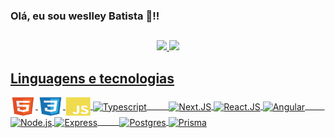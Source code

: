 ### Olá, eu sou weslley Batista 👋!! 
##
<!--stats-->
<div align="center">
  <a href="https://github.com/weslley-batista">
  <img height="180em" src="https://github-readme-stats.vercel.app/api?username=weslley-batista&show_icons=true&theme=dark&include_all_commits=true&count_private=true"/>
  <img height="180em" src="https://github-readme-stats.vercel.app/api/top-langs/?username=weslley-batista&layout=compact&langs_count=7&theme=dark"/>
</div>

 <!--images languages-->
## Linguagens e tecnologias
<div>
    <img align="center" alt="HTML" height="30" width="40" src="https://raw.githubusercontent.com/devicons/devicon/master/icons/html5/html5-original.svg">
    <img align="center" alt="CSS" height="30" width="40" src="https://raw.githubusercontent.com/devicons/devicon/master/icons/css3/css3-original.svg">
    <img align="center" alt="Javascript" height="30" width="40" src="https://raw.githubusercontent.com/devicons/devicon/master/icons/javascript/javascript-plain.svg">
    <img align="center" alt="Typescript" height="30" width="40" src="https://cdn.jsdelivr.net/gh/devicons/devicon/icons/typescript/typescript-original.svg">
    &nbsp &nbsp &nbsp &nbsp
    <img align="center" alt="Next.JS" height="30" width="40" src="https://cdn.jsdelivr.net/gh/devicons/devicon/icons/nextjs/nextjs-original.svg">
    <img align="center" alt="React.JS" height="30" width="40" src="https://cdn.jsdelivr.net/gh/devicons/devicon/icons/react/react-original.svg">
    <img align="center" alt="Angular" height="30" width="40" src="https://cdn.jsdelivr.net/gh/devicons/devicon/icons/angularjs/angularjs-plain.svg">
  &nbsp &nbsp &nbsp &nbsp
  <img align="center" alt="Node.js" height="30" width="40" src="https://cdn.jsdelivr.net/gh/devicons/devicon/icons/nodejs/nodejs-original.svg">
  <img align="center" alt="Express" height="30" width="40" src="https://cdn.jsdelivr.net/gh/devicons/devicon/icons/express/express-original-wordmark.svg">
  &nbsp &nbsp &nbsp &nbsp
  <img align="center" alt="Postgres" height="30" width="40" src="https://cdn.jsdelivr.net/gh/devicons/devicon/icons/postgresql/postgresql-original.svg">
  <img align="center" alt="Prisma" height="30" width="40" src="https://logowik.com/content/uploads/images/prisma2244.jpg">
</div>
